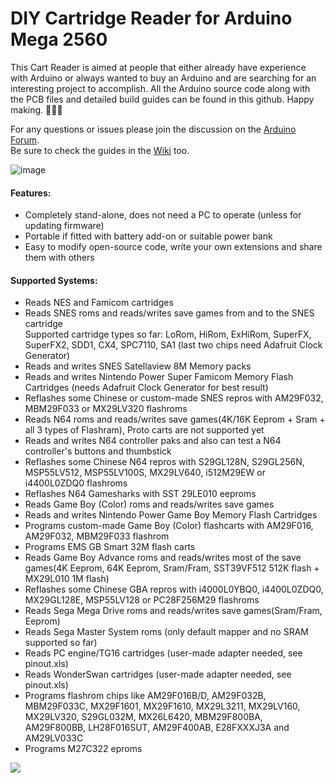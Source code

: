 # DIY Cartridge Reader for Arduino Mega 2560
This Cart Reader is aimed at people that either already have experience with Arduino or always wanted to buy an Arduino and are searching for an interesting project to accomplish. All the Arduino source code along with the PCB files and detailed build guides can be found in this github. Happy making. 🔧🔨😊

For any questions or issues please join the discussion on the [Arduino Forum](http://forum.arduino.cc/index.php?topic=158974.9001).  
Be sure to check the guides in the [Wiki](https://github.com/sanni/cartreader/wiki) too. 

![image](https://dl.dropboxusercontent.com/s/nk0eo146bpljk6s/v17_carts.png?dl=1)     

#### Features:  
- Completely stand-alone, does not need a PC to operate (unless for updating firmware)    
- Portable if fitted with battery add-on or suitable power bank  
- Easy to modify open-source code, write your own extensions and share them with others      

#### Supported Systems:    
- Reads NES and Famicom cartridges    
- Reads SNES roms and reads/writes save games from and to the SNES cartridge  
  Supported cartridge types so far: LoRom, HiRom, ExHiRom, SuperFX, SuperFX2, SDD1, CX4, SPC7110, SA1 (last two chips need Adafruit Clock Generator)     
- Reads and writes SNES Satellaview 8M Memory packs    
- Reads and writes Nintendo Power Super Famicom Memory Flash Cartridges (needs Adafruit Clock Generator for best result)  
- Reflashes some Chinese or custom-made SNES repros with AM29F032, MBM29F033 or MX29LV320 flashroms     
- Reads N64 roms and reads/writes save games(4K/16K Eeprom + Sram + all 3 types of Flashram), Proto carts are not supported yet  
- Reads and writes N64 controller paks and also can test a N64 controller's buttons and thumbstick   
- Reflashes some Chinese N64 repros with S29GL128N, S29GL256N, MSP55LV512, MSP55LV100S, MX29LV640, i512M29EW or i4400L0ZDQ0 flashroms   
- Reflashes N64 Gamesharks with SST 29LE010 eeproms     
- Reads Game Boy (Color) roms and reads/writes save games   
- Reads and writes Nintendo Power Game Boy Memory Flash Cartridges   
- Programs custom-made Game Boy (Color) flashcarts with AM29F016, AM29F032, MBM29F033 flashrom   
- Programs EMS GB Smart 32M flash carts    
- Reads Game Boy Advance roms and reads/writes most of the save games(4K Eeprom, 64K Eeprom, Sram/Fram, SST39VF512 512K flash + MX29L010 1M flash)  
- Reflashes some Chinese GBA repros with i4000L0YBQ0, i4400L0ZDQ0, MX29GL128E, MSP55LV128 or PC28F256M29 flashroms    
- Reads Sega Mega Drive roms and reads/writes save games(Sram/Fram, Eeprom)    
- Reads Sega Master System roms (only default mapper and no SRAM supported so far)     
- Reads PC engine/TG16 cartridges (user-made adapter needed, see pinout.xls)   
- Reads WonderSwan cartridges (user-made adapter needed, see pinout.xls)   
- Programs flashrom chips like AM29F016B/D, AM29F032B, MBM29F033C, MX29F1601, MX29F1610, MX29L3211, MX29LV160, MX29LV320, S29GL032M, MX26L6420, MBM29F800BA, AM29F800BB, LH28F016SUT, AM29F400AB, E28FXXXJ3A and AM29LV033C    
- Programs M27C322 eproms    


[![](https://dl.dropboxusercontent.com/s/h2e08skmn9pbi2y/savegameyouprev.jpg?dl=1)](https://www.youtube.com/watch?v=r0J9Dplejjg)   
